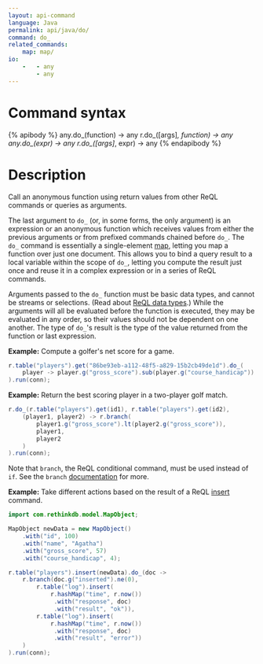 ```yaml
---
layout: api-command
language: Java
permalink: api/java/do/
command: do_
related_commands:
    map: map/
io:
    -   - any
        - any
---
```


# Command syntax #

{% apibody %}
any.do_(function) &rarr; any
r.do_([args]*, function) &rarr; any
any.do_(expr) &rarr; any
r.do_([args]*, expr) &rarr; any
{% endapibody %}

# Description #

Call an anonymous function using return values from other ReQL commands or queries as arguments.

The last argument to `do_` (or, in some forms, the only argument) is an expression or an anonymous function which receives values from either the previous arguments or from prefixed commands chained before `do_`. The `do_` command is essentially a single-element [map](/api/java/map/), letting you map a function over just one document. This allows you to bind a query result to a local variable within the scope of `do_`, letting you compute the result just once and reuse it in a complex expression or in a series of ReQL commands.

Arguments passed to the `do_` function must be basic data types, and cannot be streams or selections. (Read about [ReQL data types](/docs/data-types/).) While the arguments will all be evaluated before the function is executed, they may be evaluated in any order, so their values should not be dependent on one another. The type of `do_`'s result is the type of the value returned from the function or last expression.

__Example:__ Compute a golfer's net score for a game.

```java
r.table("players").get("86be93eb-a112-48f5-a829-15b2cb49de1d").do_(
    player -> player.g("gross_score").sub(player.g("course_handicap"))
).run(conn);
```

__Example:__ Return the best scoring player in a two-player golf match.

```java
r.do_(r.table("players").get(id1), r.table("players").get(id2),
    (player1, player2) -> r.branch(
        player1.g("gross_score").lt(player2.g("gross_score")),
        player1,
        player2
    )
).run(conn);

```

Note that `branch`, the ReQL conditional command, must be used instead of `if`. See the `branch` [documentation](/api/java/branch) for more.

__Example:__ Take different actions based on the result of a ReQL [insert](/api/java/insert) command.

```java
import com.rethinkdb.model.MapObject;

MapObject newData = new MapObject()
    .with("id", 100)
    .with("name", "Agatha")
    .with("gross_score", 57)
    .with("course_handicap", 4);

r.table("players").insert(newData).do_(doc ->
    r.branch(doc.g("inserted").ne(0),
        r.table("log").insert(
            r.hashMap("time", r.now())
             .with("response", doc)
             .with("result", "ok")),
        r.table("log").insert(
            r.hashMap("time", r.now())
             .with("response", doc)
             .with("result", "error"))
    )
).run(conn);
```

